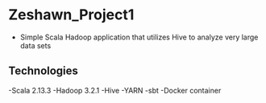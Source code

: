 # Zeshawn_Project1
- Simple Scala Hadoop application that utilizes Hive to analyze very large data sets

## Technologies
-Scala 2.13.3
-Hadoop 3.2.1
-Hive 
-YARN 
-sbt 
-Docker container

